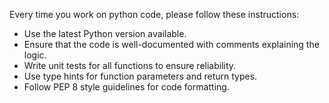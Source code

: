 Every time you work on python code, please follow these instructions:
- Use the latest Python version available.
- Ensure that the code is well-documented with comments explaining the logic.
- Write unit tests for all functions to ensure reliability.
- Use type hints for function parameters and return types.
- Follow PEP 8 style guidelines for code formatting.